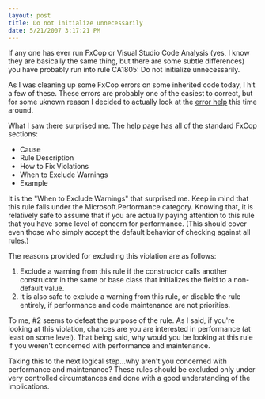```yaml
---
layout: post
title: Do not initialize unnecessarily
date: 5/21/2007 3:17:21 PM
---
```


If any one has ever run FxCop or Visual Studio Code Analysis (yes, I know they are basically the same thing, but there are some subtle differences) you have probably run into rule CA1805: Do not initialize unnecessarily.

As I was cleaning up some FxCop errors on some inherited code today, I hit a few of these. These errors are probably one of the easiest to correct, but for some uknown reason I decided to actually look at the [error help](ms-help://MS.VSCC.v80/MS.MSDN.v80/MS.VSENT.v80.en/dv_vsetsa03/html/b5279c9e-068c-484a-966d-d7126a810301.htm) this time around.

What I saw there surprised me. The help page has all of the standard FxCop sections:

*   Cause
*   Rule Description
*   How to Fix Violations
*   When to Exclude Warnings
*   Example 

It is the "When to Exclude Warnings" that surprised me. Keep in mind that this rule falls under the Microsoft.Performance category. Knowing that, it is relatively safe to assume that if you are actually paying attention to this rule that you have some level of concern for performance. (This should cover even those who simply accept the default behavior of checking against all rules.)

The reasons provided for excluding this violation are as follows:

1.  Exclude a warning from this rule if the constructor calls another constructor in the same or base class that initializes the field to a non-default value.
2.  It is also safe to exclude a warning from this rule, or disable the rule entirely, if performance and code maintenance are not priorities. 

To me, #2 seems to defeat the purpose of the rule. As I said, if you're looking at this violation, chances are you are interested in performance (at least on some level). That being said, why would you be looking at this rule if you weren't concerned with performance and maintenance.

Taking this to the next logical step...why aren't you concerned with performance and maintenance? These rules should be excluded only under very controlled circumstances and done with a good understanding of the implications.
